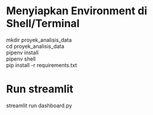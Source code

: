 # Menyiapkan Environment di Shell/Terminal
mkdir proyek_analisis_data  
cd proyek_analisis_data  
pipenv install  
pipenv shell  
pip install -r requirements.txt  
# Run streamlit 
streamlit run dashboard.py  
